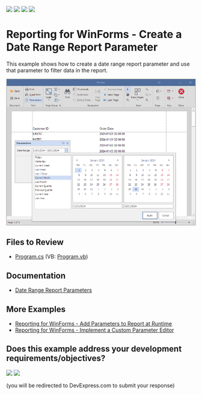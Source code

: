 <!-- default badges list -->
![](https://img.shields.io/endpoint?url=https://codecentral.devexpress.com/api/v1/VersionRange/378832493/24.2.1%2B)
[![](https://img.shields.io/badge/Open_in_DevExpress_Support_Center-FF7200?style=flat-square&logo=DevExpress&logoColor=white)](https://supportcenter.devexpress.com/ticket/details/T1020320)
[![](https://img.shields.io/badge/📖_How_to_use_DevExpress_Examples-e9f6fc?style=flat-square)](https://docs.devexpress.com/GeneralInformation/403183)
[![](https://img.shields.io/badge/💬_Leave_Feedback-feecdd?style=flat-square)](#does-this-example-address-your-development-requirementsobjectives)
<!-- default badges end -->
# Reporting for WinForms - Create a Date Range Report Parameter

This example shows how to create a date range report parameter and use that parameter to filter data in the report.


![Date Range Parameter](Images/screenshot.png)

## Files to Review

* [Program.cs](./CS/Program.cs) (VB: [Program.vb](./VB/Program.vb))

## Documentation

* [Date Range Report Parameters](https://docs.devexpress.com/XtraReports/401380/detailed-guide-to-devexpress-reporting/use-report-parameters/date-range-report-parameters)

## More Examples

* [Reporting for WinForms - Add Parameters to Report at Runtime](https://github.com/DevExpress-Examples/reporting-winforms-add-report-parameters)
* [Reporting for WinForms - Implement a Custom Parameter Editor](https://github.com/DevExpress-Examples/reporting-winforms-implement-custom-parameter-editor)
<!-- feedback -->
## Does this example address your development requirements/objectives?

[<img src="https://www.devexpress.com/support/examples/i/yes-button.svg"/>](https://www.devexpress.com/support/examples/survey.xml?utm_source=github&utm_campaign=reporting-winforms-parameter-daterange&~~~was_helpful=yes) [<img src="https://www.devexpress.com/support/examples/i/no-button.svg"/>](https://www.devexpress.com/support/examples/survey.xml?utm_source=github&utm_campaign=reporting-winforms-parameter-daterange&~~~was_helpful=no)

(you will be redirected to DevExpress.com to submit your response)
<!-- feedback end -->
